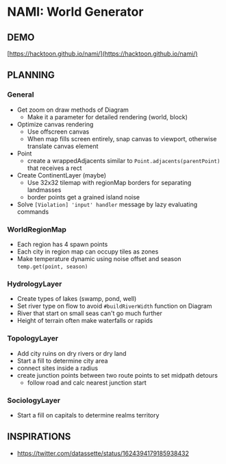 # NAMI: World Generator

## DEMO

[https://hacktoon.github.io/nami/](https://hacktoon.github.io/nami/)


## PLANNING

### General
- Get zoom on draw methods of Diagram
	- Make it a parameter for detailed rendering (world, block)
- Optimize canvas rendering
	- Use offscreen canvas
	- When map fills screen entirely, snap canvas to viewport,
    	otherwise translate canvas element
- Point
  - create a wrappedAdjacents similar to `Point.adjacents(parentPoint)` that receives a rect
- Create ContinentLayer (maybe)
  - Use 32x32 tilemap with regionMap borders for separating landmasses
  - border points get a grained island noise
- Solve `[Violation] 'input' handler` message by lazy evaluating commands

### WorldRegionMap
- Each region has 4 spawn points
- Each city in region map can occupy tiles as zones
- Make temperature dynamic using noise offset and season `temp.get(point, season)`

### HydrologyLayer
- Create types of lakes (swamp, pond, well)
- Set river type on flow to avoid `#buildRiverWidth` function on Diagram
- River that start on small seas can't go much further
- Height of terrain often make waterfalls or rapids

### TopologyLayer
- Add city ruins on dry rivers or dry land
- Start a fill to determine city area
- connect sites inside a radius
- create junction points between two route points to set midpath detours
  - follow road and calc nearest junction start

### SociologyLayer
- Start a fill on capitals to determine realms territory


## INSPIRATIONS
- https://twitter.com/datassette/status/1624394179185938432

